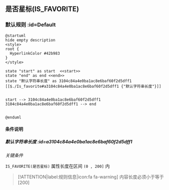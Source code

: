 ## 是否星标(IS_FAVORITE) <!-- {docsify-ignore-all} -->

   

### 默认规则 :id=Default

```plantuml
@startuml
hide empty description
<style>
root {
  HyperlinkColor #42b983
}
</style>

state "start" as start  <<start>>
state "end" as end <<end>>
state "默认字符串长度" as 3104c84a4e0ba1ac8e6baf60f2d5dff1 [[$./Is_favorite#a3104c84a4e0ba1ac8e6baf60f2d5dff1 {"默认字符串长度"}]]


start --> 3104c84a4e0ba1ac8e6baf60f2d5dff1 
3104c84a4e0ba1ac8e6baf60f2d5dff1 --> end 


@enduml
```

#### 条件说明

##### 默认字符串长度 :id=a3104c84a4e0ba1ac8e6baf60f2d5dff1


*关键条件*


`IS_FAVORITE(是否星标)` 属性长度在区间 `(0 , 200]` 内

> [!ATTENTION|label:规则信息|icon:fa fa-warning]
> 内容长度必须小于等于[200]







